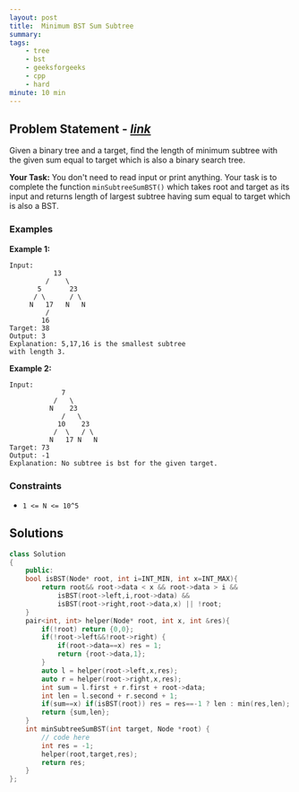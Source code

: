 ```yaml
---
layout: post
title:  Minimum BST Sum Subtree            
summary:
tags:
    - tree
    - bst
    - geeksforgeeks
    - cpp
    - hard
minute: 10 min
---
```


## Problem Statement - [*link*](https://practice.geeksforgeeks.org/contest/challenge-6-tree-bst/problems/)  

Given a binary tree and a target, find the length of minimum subtree with the given sum equal to target which is also a binary search tree.


**Your Task:** 
You don't need to read input or print anything. Your task is to complete the function `minSubtreeSumBST()` which takes root and target as its input and returns length of largest subtree having sum equal to target which is also a BST.



### Examples

**Example 1:**   
```
Input:
           13
         /    \
       5       23
      / \      / \
     N   17   N   N
         /
        16
Target: 38
Output: 3
Explanation: 5,17,16 is the smallest subtree
with length 3.
```


**Example 2:**   
```
Input:
             7
           /   \
          N    23
             /   \
            10    23
           /  \   / \
          N   17 N   N
Target: 73
Output: -1
Explanation: No subtree is bst for the given target.
```


### Constraints

+ `1 <= N <= 10^5`

## Solutions

```cpp
class Solution
{
    public:
    bool isBST(Node* root, int i=INT_MIN, int x=INT_MAX){
        return root&& root->data < x && root->data > i &&
            isBST(root->left,i,root->data) &&
            isBST(root->right,root->data,x) || !root;
    }
    pair<int, int> helper(Node* root, int x, int &res){
        if(!root) return {0,0};
        if(!root->left&&!root->right) {
            if(root->data==x) res = 1;
            return {root->data,1};
        }
        auto l = helper(root->left,x,res);
        auto r = helper(root->right,x,res);
        int sum = l.first + r.first + root->data;
        int len = l.second + r.second + 1;
        if(sum==x) if(isBST(root)) res = res==-1 ? len : min(res,len);
        return {sum,len};
    }
    int minSubtreeSumBST(int target, Node *root) {
        // code here
        int res = -1;
        helper(root,target,res);
        return res;
    }
};
```

